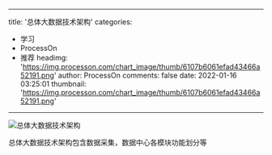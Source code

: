 
---
title: '总体大数据技术架构'
categories: 
 - 学习
 - ProcessOn
 - 推荐
headimg: 'https://img.processon.com/chart_image/thumb/6107b6061efad43466a52191.png'
author: ProcessOn
comments: false
date: 2022-01-16 03:25:01
thumbnail: 'https://img.processon.com/chart_image/thumb/6107b6061efad43466a52191.png'
---

<div>   
<img class="thumb" alt="总体大数据技术架构" src="https://img.processon.com/chart_image/thumb/6107b6061efad43466a52191.png" referrerpolicy="no-referrer">
<p>总体大数据技术架构包含数据采集，数据中心各模块功能划分等</p>  
</div>
            